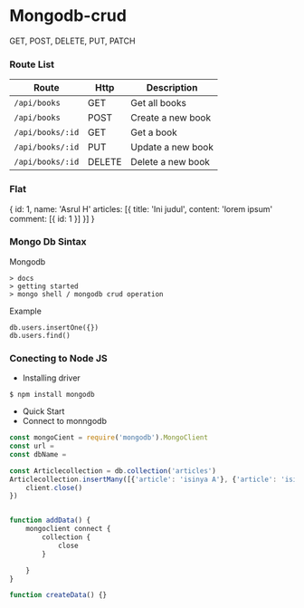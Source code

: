 # Mongodb-crud

GET, POST, DELETE, PUT, PATCH

### Route List

Route | Http | Description
------|------|------------
`/api/books`|GET|Get all books
`/api/books`|POST|Create a new book
`/api/books/:id`|GET|Get a book
`/api/books/:id`|PUT|Update a new book
`/api/books/:id`|DELETE|Delete a new book

### Flat

{
    id: 1,
    name: 'Asrul H'
    articles: [{
        title: 'Ini judul',
        content: 'lorem ipsum'
        comment: [{
            id: 1
        }]
    }]
}

### Mongo Db Sintax

Mongodb
```
> docs
> getting started
> mongo shell / mongodb crud operation
```

Example
```
db.users.insertOne({})
db.users.find()
```

### Conecting to Node JS

- Installing driver

```
$ npm install mongodb
```

- Quick Start
- Connect to monngodb

``` javascript
const mongoCient = require('mongodb').MongoClient
const url = 
const dbName = 

const Articlecollection = db.collection('articles')
Articlecollection.insertMany([{'article': 'isinya A'}, {'article': 'isinya'}], function(err, result) {
    client.close()
})


function addData() {
    mongoclient connect {
        collection {
            close
        }

    }
}

function createData() {}

```
